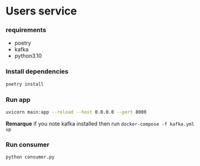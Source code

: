 # Users service

### requirements

- poetry
- kafka
- python3.10

### Install dependencies

```bash
poetry install
```

### Run app

```bash
uvicorn main:app --reload --host 0.0.0.0 --port 8000
```

**Remarque** if you note kafka installed then run `docker-compose -f kafka.yml up`

### Run consumer

```bash
python consumer.py
```
